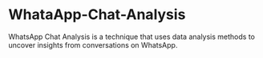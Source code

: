 # WhataApp-Chat-Analysis
WhatsApp Chat Analysis is a technique that uses data analysis methods to uncover insights from conversations on WhatsApp.
